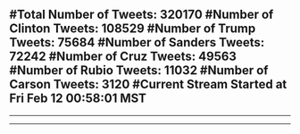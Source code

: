 #Total Number of Tweets: 320170 
#Number of Clinton Tweets: 108529
#Number of Trump Tweets: 75684
#Number of Sanders Tweets: 72242
#Number of Cruz Tweets: 49563
#Number of Rubio Tweets: 11032
#Number of Carson Tweets: 3120
#Current Stream Started at Fri Feb 12 00:58:01 MST
---
---
---
